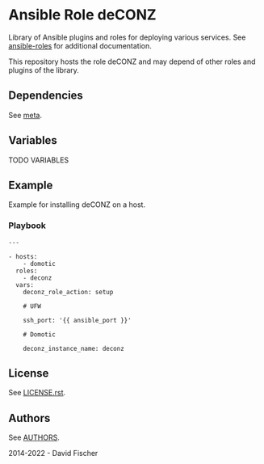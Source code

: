 # Ansible Role deCONZ

Library of Ansible plugins and roles for deploying various services.
See [ansible-roles](https://github.com/davidfischer-ch/ansible-roles) for additional documentation.

This repository hosts the role deCONZ and may depend of other roles and plugins of the library.

## Dependencies

See [meta](meta/main.yml).

## Variables

TODO VARIABLES

## Example

Example for installing deCONZ on a host.

### Playbook

```
---

- hosts:
    - domotic
  roles:
    - deconz
  vars:
    deconz_role_action: setup

    # UFW

    ssh_port: '{{ ansible_port }}'

    # Domotic

    deconz_instance_name: deconz
```

## License

See [LICENSE.rst](LICENSE.rst).

## Authors

See [AUTHORS](AUTHORS).

2014-2022 - David Fischer
